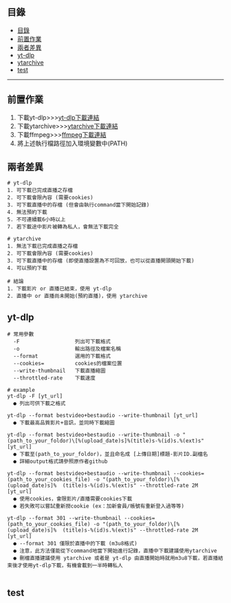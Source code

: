 ## 目錄
* [目錄](#目錄)
* [前置作業](#前置作業)
* [兩者差異](#兩者差異)
* [yt-dlp](#yt-dlp)
* [ytarchive](#ytarchive)
* [test](#test)
---

## 前置作業

1. 下載yt-dlp>>>[yt-dlp下載連結](https://github.com/yt-dlp/yt-dlp) 
2. 下載ytarchive>>>[ytarchive下載連結](https://github.com/Kethsar/ytarchive) 
3. 下載ffmpeg>>>[ffmpeg下載連結](https://ffmpeg.org/download.html)
4. 將上述執行檔路徑加入環境變數中(PATH)

## 兩者差異
```
# yt-dlp
1. 可下載已完成直播之存檔
2. 可下載會限內容 (需要cookies)
3. 可下載直播中的存檔 (但會由執行command當下開始記錄)
4. 無法預約下載
5. 不可連續載6小時以上
7. 若下載途中影片被轉為私人，會無法下載完全
```
```
# ytarchive
1. 無法下載已完成直播之存檔
2. 可下載會限內容 (需要cookies)
3. 可下載直播中的存檔 (即使直播設置為不可回放，也可以從直播開頭開始下載)
4. 可以預約下載
```
```
# 結論
1. 下載影片 or 直播已結束，使用 yt-dlp
2. 直播中 or 直播尚未開始(預約直播)，使用 ytarchive
```

## yt-dlp
```
# 常用參數
  -F                  列出可下載格式
  -o                  輸出路徑及檔案名稱
  --format            選用的下載格式
  --cookies=          cookies的檔案位置
  --write-thumbnail   下載直播縮圖
  --throttled-rate    下載速度
```
```
# example
yt-dlp -F [yt_url]
  ● 列出可供下載之格式
  
yt-dlp --format bestvideo+bestaudio --write-thumbnail [yt_url]
  ● 下載最高品質影片+音訊，並同時下載縮圖
  
yt-dlp --format bestvideo+bestaudio --write-thumbnail -o "(path_to_your_foldor)\[%(upload_date)s]%(title)s-%(id)s.%(ext)s" [yt_url]
  ● 下載至(path_to_your_foldor)，並且命名成 [上傳日期]標題-影片ID.副檔名
  ● 詳細output格式請參照原作者github
  
yt-dlp --format bestvideo+bestaudio --write-thumbnail --cookies=(path_to_your_cookies_file) -o "(path_to_your_foldor)\[%(upload_date)s]%  (title)s-%(id)s.%(ext)s" --throttled-rate 2M [yt_url]
  ● 使用cookies，會限影片/直播需要cookies下載
  ● 若失敗可以嘗試重新撈cookie (ex：加新會員/帳號有重新登入過等等)
  
yt-dlp --format 301 --write-thumbnail --cookies=(path_to_your_cookies_file) -o "(path_to_your_foldor)\[%(upload_date)s]%  (title)s-%(id)s.%(ext)s" --throttled-rate 2M [yt_url]
  ● --format 301 僅限於直播中的下載 (m3u8格式)
  ● 注意，此方法僅能從下command地當下開始進行記錄，直播中下載建議使用ytarchive
  ● 刪檔直播建議使用 ytarchive 或者是 yt-dlp 由直播開始時就用m3u8下載，若直播結束後才使用yt-dlp下載，有機會載到一半時轉私人
  
```

## test
